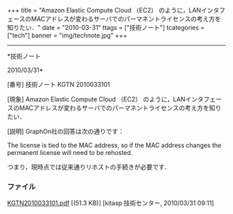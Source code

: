 ﻿+++
title = "Amazon Elastic Compute Cloud （EC2） のように，LANインタフェースのMACアドレスが変わるサーバでのパーマネントライセンスの考え方を知りたい．"
date = "2010-03-31"
ttags = ["技術ノート"]
tcategories = ["tech"]
banner = "img/technote.jpg"
+++

-----------------------------------------------------------------------------------------------------------------------------

*技術ノート

2010/03/31*


[番号]
技術ノート KGTN 2010033101

[現象]
Amazon Elastic Compute Cloud （EC2）
のように，LANインタフェースのMACアドレスが変わるサーバでのパーマネントライセンスの考え方を知りたい．

[説明]
GraphOn社の回答は次の通りです：

The license is tied to the MAC address, so if the MAC address changes
the permanent license will need to be rehosted.

つまり，現時点では従来通りリホストの手続きが必要です．


### ファイル

 
 


[KGTN2010033101.pdf](http://techreport.kitasp.net/attachments/download/119/KGTN2010033101.pdf)
 [(51.3 KB)] [kitasp 技術センター, 2010/03/31
09:11]


 


 

